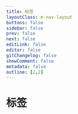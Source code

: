 ```yaml
---
title: 标签
layoutClass: m-nav-layout
buttons: false
sidebar: false
prev: false
next: false
editLink: false
editor: false
gitChangelog: false
showComment: false
metadata: false
outline: [2,2]
---
```


# 标签

<TagsPage /> 